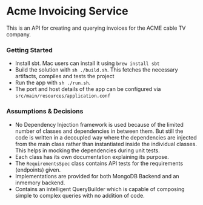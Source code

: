 # Acme Invoicing Service

This is an API for creating and querying invoices for the ACME cable TV company.

### Getting Started
* Install sbt. Mac users can install it using `brew install sbt`
* Build the solution with `sh ./build.sh`. This fetches the necessary artifacts, compiles and tests the project
* Run the app with `sh ./run.sh`.
* The port and host details of the app can be configured via `src/main/resources/application.conf`

### Assumptions & Decisions
* No Dependency Injection framework is used because of the limited number of classes and dependencies in between them. But still
 the code is written in a decoupled way where the dependencies are injected from the main class rather than instantiated inside
 the individual classes. This helps in mocking the dependencies during unit tests.
* Each class has its own documentation explaining its purpose.
* The `RequirementsSpec` class contains API tests for the requirements (endpoints) given.
* Implementations are provided for both MongoDB Backend and an inmemory backend.
* Contains an intelligent QueryBuilder which is capable of composing simple to complex queries with no addition of code.


